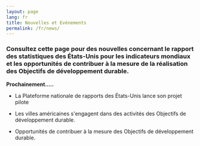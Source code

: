 ```yaml
---
layout: page
lang: fr
title: Nouvelles et Evènements
permalink: /fr/news/
---
```


### Consultez cette page pour des nouvelles concernant le rapport des statistiques des États-Unis pour les indicateurs mondiaux et les opportunités de contribuer à la mesure de la réalisation des Objectifs de développement durable.

**Prochainement.....**


- La Plateforme nationale de rapports des États-Unis lance son projet pilote

- Les villes américaines s'engagent dans des activités des Objectifs de développement durable.

- Opportunités de contribuer à la mesure des Objectifs de développement durable.
